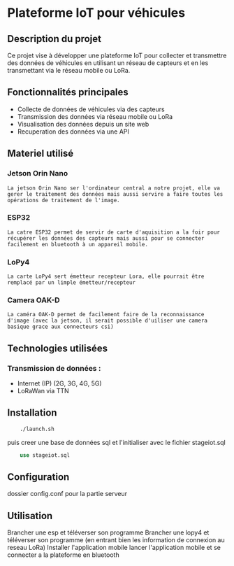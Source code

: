 # Plateforme IoT pour véhicules

## Description du projet
Ce projet vise à développer une plateforme IoT pour collecter et transmettre des données de véhicules en utilisant un réseau de capteurs et en les transmettant via le réseau mobile ou LoRa.

## Fonctionnalités principales
- Collecte de données de véhicules via des capteurs
- Transmission des données via réseau mobile ou LoRa
- Visualisation des données depuis un site web
- Recuperation des données via une API

## Materiel utilisé

### Jetson Orin Nano
    La jetson Orin Nano ser l'ordinateur central a notre projet, elle va gerer le traitement des données mais aussi servire a faire toutes les opérations de traitement de l'image.

### ESP32
    La catre ESP32 permet de servir de carte d'aquisition a la foir pour récupérer les données des capteurs mais aussi pour se connecter facilement en bluetooth à un appareil mobile.

### LoPy4
    La carte LoPy4 sert émetteur recepteur Lora, elle pourrait être remplacé par un limple émetteur/recepteur

### Camera OAK-D
    La caméra OAK-D permet de facilement faire de la reconnaissance d'image (avec la jetson, il serait possible d'uiliser une camera basique grace aux connecteurs csi)

## Technologies utilisées
### Transmission de données : 
- Internet (IP) (2G, 3G, 4G, 5G)
- LoRaWan via TTN

## Installation
```bash
    ./launch.sh
```
puis creer une base de données sql et l'initialiser avec le fichier stageiot.sql
```sql
    use stageiot.sql
```
## Configuration
dossier config.conf pour la partie serveur

## Utilisation
Brancher une esp et téléverser son programme 
Brancher une lopy4 et téléverser son programme (en entrant bien les information de connexion au reseau LoRa)
Installer l'application mobile
lancer l'application mobile et se connecter a la plateforme en bluetooth
